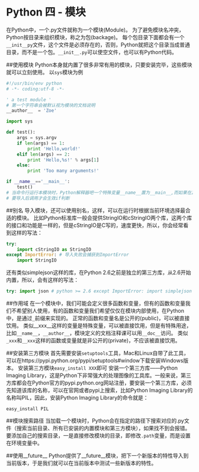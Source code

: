 # Python 四 - 模块
在Python中，一个.py文件就称为一个模块(Module)。
为了避免模块名冲突，Python按目录来组织模块，称之为包(backage)。
每个包目录下面都会有一个`__init__py`文件，这个文件是必须存在的，否则，Python就把这个目录当成普通目录，而不是一个包。`__init__.py`可以使空文件，也可以有Python代码。

##使用模块
Python本身就内置了很多非常有用的模块，只要安装完毕，这些模块就可以立刻使用。
以`sys`模块为例
```Python
#!/usr/bin/env python
# -*- coding:utf-8 -*-

' a test module '
# 第一个字符串会被默认视为模块的文档说明
__author__  = 'Zoe'

import sys

def test():
	args = sys.argv
	if len(args) == 1:
		print 'Hello,world!'
	elif len(args) == 2:
		print 'Hello,%s!' % args[1]
	else:
		print 'Too many arguments!'

if __name__=='__main__':
	test()
# 当命令行运行本模块时，Python解释器吧一个特殊变量__name__置为__main__,而如果在其他地方导入该模块，if判断将会失败。
# 要导入后调用才会生效if判断
```

##别名
导入模块，还可以使用别名，这样，可以在运行时根据当前环境选择最合适的模块。
比如Python标准库一般会提供StringIO和cStringIO两个库，这两个库的接口和功能是一样的，但是cStringIO是C写的，速度更快，所以，你会经常看到这样的写法：
```Python
try:
    import cStringIO as StringIO
except ImportError: # 导入失败会捕获到ImportError
    import StringIO
```
还有类似simplejson这样的库，在Python 2.6之前是独立的第三方库，从2.6开始内置，所以，会有这样的写法：
```Python
try: import json # python >= 2.6 except ImportError: import simplejson as json # python <= 2.5
```

##作用域
在一个模块中，我们可能会定义很多函数和变量，但有的函数和变量我们不希望别人使用，有的函数和变量我们希望仅仅在模块内部使用，在Python中，是通过`_`前缀来实现的。
正常的函数和变量名是公开的(public)，可以被直接饮用。
类似__xxx__这样的变量是特殊变量，可以被直接饮用，但是有特殊用途，比如`__name__`，`__author__`，模块定义的文档注释课可以用`__doc__`访问。
类似`_xxx`和`__xxx`这样的函数或变量就是非公开的(private)，不应该被直接饮用。

##安装第三方模块
首先需要安装`setuptools`工具，Mac和Linux自带了此工具，可以在https://pypi.python.org/pypi/setuptools#window下载安装Windows版本。
安装第三方模块`easy_install XXX`即可
安装一个第三方库——Python Imaging Library，这是Python下非常强大的处理图像的工具库。一般来说，第三方库都会在Python官方的pypi.python.org网站注册，要安装一个第三方库，必须先知道该库的名称，可以在官网或者pypi上搜索，比如Python Imaging Library的名称叫PIL，因此，安装Python Imaging Library的命令就是：
```
easy_install PIL
```
##模块搜索路径
当加载一个模块时，Python会在指定的路径下搜索对应的.py文件（搜索当前目录、所有已安装的内置模块和第三方模块），如果找不到会报错。
要添加自己的搜索目录，一是直接修改模块的目录，即修改`.path`变量，而是设置在环境变量中。

##使用__future__
Python提供了__future__模块，把下一个新版本的特性导入到当前版本，于是我们就可以在当前版本中测试一些新版本的特性。